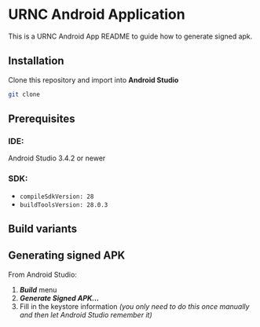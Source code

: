 # URNC Android Application

This is a URNC Android App README to guide how to generate signed apk.

## Installation
Clone this repository and import into **Android Studio**
```bash
git clone
```

## Prerequisites
### IDE:
Android Studio 3.4.2 or newer

### SDK:
- `compileSdkVersion: 28`
- `buildToolsVersion: 28.0.3`

## Build variants

## Generating signed APK
From Android Studio:
1. ***Build*** menu
2. ***Generate Signed APK...***
3. Fill in the keystore information *(you only need to do this once manually and then let Android Studio remember it)*
